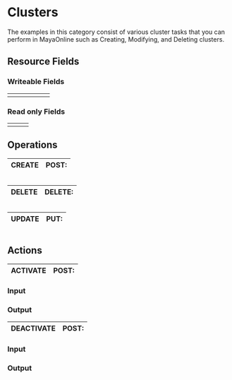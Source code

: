 # Clusters

The examples in this category consist of various cluster tasks that you can perform in MayaOnline such as Creating, Modifying, and Deleting clusters.

## Resource Fields

### Writeable Fields

|  |  |  |  |  |  |
| :--- | :--- | :--- | :--- | :--- | :--- |
|  |  |  |  |  |  |

### Read only Fields

|  |  |  |
| :--- | :--- | :--- |
|  |  |  |

## Operations

| CREATE | POST: |
| :--- | :--- |


```

```

| DELETE | DELETE: |
| :--- | :--- |


```

```

| UPDATE | PUT: |
| :--- | :--- |


```

```

## Actions

| ACTIVATE | POST: |
| :--- | :--- |


### Input



### Output



| DEACTIVATE | POST: |
| :--- | :--- |


### Input



### Output





